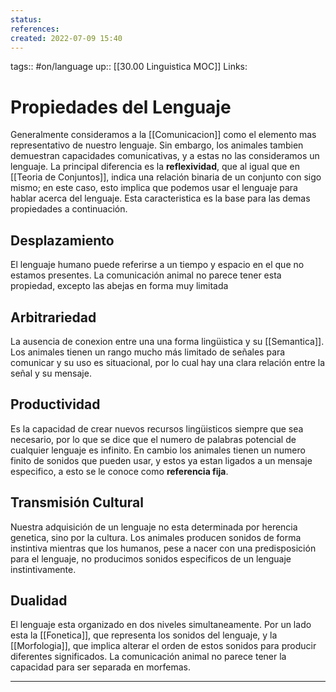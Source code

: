 ```yaml
---
status:
references:
created: 2022-07-09 15:40
---
```

tags:: #on/language 
up:: [[30.00 Linguistica MOC]]
Links: 
# Propiedades del Lenguaje
Generalmente consideramos a la [[Comunicacion]] como el elemento mas representativo de nuestro lenguaje. Sin embargo, los animales tambien demuestran capacidades comunicativas, y a estas no las consideramos un lenguaje. La principal diferencia es la **reflexividad**, que al igual que en [[Teoria de Conjuntos]], indica una relación binaria de un conjunto con sigo mismo; en este caso, esto implica que podemos usar el lenguaje para hablar acerca del lenguaje. Esta caracteristica es la base para las demas propiedades a continuación.

## Desplazamiento
El lenguaje humano puede referirse a un tiempo y espacio en el que no estamos presentes. La comunicación animal no parece tener esta propiedad, excepto las abejas en forma muy limitada

## Arbitrariedad
La ausencia de conexion entre una una forma lingüistica y su [[Semantica]]. Los animales tienen un rango mucho más limitado de señales para comunicar y su uso es situacional, por lo cual hay una clara relación entre la señal y su mensaje.

## Productividad
Es la capacidad de crear nuevos recursos lingüisticos siempre que sea necesario, por lo que se dice que el numero de palabras potencial de cualquier lenguaje es infinito. En cambio los animales tienen un numero finito de sonidos que pueden usar, y estos ya estan ligados a un mensaje especifico, a esto se le conoce como **referencia fija**.

## Transmisión Cultural
Nuestra adquisición de un lenguaje no esta determinada por herencia genetica, sino por la cultura. Los animales producen sonidos de forma instintiva mientras que los humanos, pese a nacer con una predisposición para el lenguaje, no producimos sonidos especificos de un lenguaje instintivamente.

## Dualidad
El lenguaje esta organizado en dos niveles simultaneamente. Por un lado esta la [[Fonetica]], que representa los sonidos del lenguaje, y la [[Morfologia]], que implica alterar el orden de estos sonidos para producir diferentes significados.
La comunicación animal no parece tener la capacidad para ser separada en morfemas.
___
